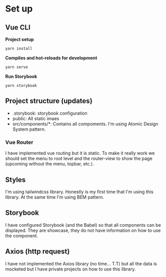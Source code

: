 # Set up

## Vue CLI

**Project setup**
```
yarn install
```

**Compiles and hot-reloads for development**
```
yarn serve
```

**Run Storybook**
```
yarn storybook
```

## Project structure (updates)
- .storybook: storybook configuration
- public: All static imaes
- src/components/*: Contains all compoments. I'm using Atomic Design System pattern.

### Vue Router
I have implemented vue routing but it is static. To make it really work we should set the menu to root level and the router-view to show the page (upcoming without the menu, topbar, etc.).

## Styles
I'm using tailwindcss library. Honestly is my first time that I'm using this library. At the same time I'm using BEM pattern.

## Storybook
I have configured Storybook (and the Babel) so that all components can be displayed. They are showcase, they do not have information on how to use the component.

## Axios (http request)
I have not implemented the Axios library (no time... T.T) but all the data is mocketed but I have private projects on how to use this library.